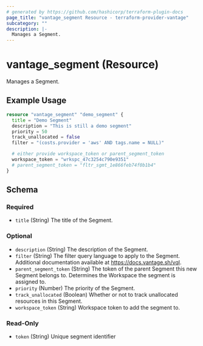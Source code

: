 ```yaml
---
# generated by https://github.com/hashicorp/terraform-plugin-docs
page_title: "vantage_segment Resource - terraform-provider-vantage"
subcategory: ""
description: |-
  Manages a Segment.
---
```


# vantage_segment (Resource)

Manages a Segment.

## Example Usage

```terraform
resource "vantage_segment" "demo_segment" {
  title = "Demo Segment"
  description = "This is still a demo segment"
  priority = 50
  track_unallocated = false
  filter = "(costs.provider = 'aws' AND tags.name = NULL)"

  # either provide workspace_token or parent_segment_token
  workspace_token = "wrkspc_47c3254c790e9351"
  # parent_segment_token = "fltr_sgmt_1e866feb74f0b1b4"
}
```

<!-- schema generated by tfplugindocs -->
## Schema

### Required

- `title` (String) The title of the Segment.

### Optional

- `description` (String) The description of the Segment.
- `filter` (String) The filter query language to apply to the Segment. Additional documentation available at https://docs.vantage.sh/vql.
- `parent_segment_token` (String) The token of the parent Segment this new Segment belongs to. Determines the Workspace the segment is assigned to.
- `priority` (Number) The priority of the Segment.
- `track_unallocated` (Boolean) Whether or not to track unallocated resources in this Segment.
- `workspace_token` (String) Workspace token to add the segment to.

### Read-Only

- `token` (String) Unique segment identifier


